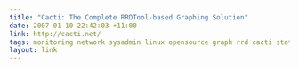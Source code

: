 ```yaml
---
title: "Cacti: The Complete RRDTool-based Graphing Solution"
date: 2007-01-10 22:42:03 +11:00
link: http://cacti.net/
tags: monitoring network sysadmin linux opensource graph rrd cacti statistics
layout: link
---
```

